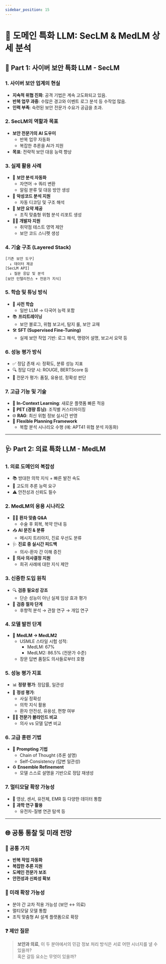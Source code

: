 ```yaml
---
sidebar_position: 15
---
```


# 🧠 도메인 특화 LLM: SecLM & MedLM 상세 분석

## 🔐 Part 1: 사이버 보안 특화 LLM - SecLM

### 1. 사이버 보안 업계의 현실
- **지속적 위협 진화**: 공격 기법은 계속 고도화되고 있음.
- **반복 업무 과중**: 수많은 경고와 이벤트 로그 분석 등 수작업 많음.
- **인력 부족**: 숙련된 보안 전문가 수요가 공급을 초과.

### 2. SecLM의 역할과 목표
- **보안 전문가의 AI 도우미**
  - 반복 업무 자동화
  - 복잡한 추론을 AI가 지원
- **목표**: 전략적 보안 대응 능력 향상

### 3. 실제 활용 사례
- 🔎 **보안 분석 자동화**
  - 자연어 → 쿼리 변환
  - 알림 분류 및 대응 방안 생성
- 🧬 **악성코드 분석 지원**
  - 자동 디코딩 및 구조 해석
- 📄 **보안 요약 제공**
  - 조직 맞춤형 위협 분석 리포트 생성
- 👨‍💻 **개발자 지원**
  - 취약점 테스트 영역 제안
  - 보안 코드 스니펫 생성

### 4. 기술 구조 (Layered Stack)
```
[기존 보안 도구] 
  ↓ 데이터 제공
[SecLM API]
  ↓ 질문 응답 및 분석
[보안 인텔리전스 + 전문가 지식]
```

### 5. 학습 및 튜닝 방식
- 🧠 **사전 학습**
  - 일반 LLM → 다국어 능력 포함
- 📚 **프리트레이닝**
  - 보안 블로그, 위협 보고서, 탐지 룰, 보안 교재
- 🛠️ **SFT (Supervised Fine-Tuning)**
  - 실제 보안 작업 기반: 로그 해석, 명령어 설명, 보고서 요약 등

### 6. 성능 평가 방식
- ✅ 정답 존재 시: 정확도, 분류 성능 지표
- 🔍 정답 다양 시: ROUGE, BERTScore 등
- 👥 전문가 평가: 품질, 유용성, 정확성 판단

### 7. 고급 기능 및 기술
- 🧠 **In-Context Learning**: 새로운 플랫폼 빠른 적응
- 🔄 **PET (경량 튜닝)**: 조직별 커스터마이징
- 🌐 **RAG**: 최신 위협 정보 실시간 반영
- 🧭 **Flexible Planning Framework**
  - 복합 분석 시나리오 수행 (예: APT41 위협 분석 자동화)

---

## 🩺 Part 2: 의료 특화 LLM - MedLM

### 1. 의료 도메인의 복잡성
- 📚 방대한 의학 지식 + 빠른 발전 속도
- 🧠 고도의 추론 능력 요구
- ⚠️ 안전성과 신뢰도 필수

### 2. MedLM의 응용 시나리오
- 🙋‍♀️ **환자 맞춤 Q&A**
  - 수술 후 회복, 복약 안내 등
- 📥 **AI 문진 & 분류**
  - 메시지 트리아지, 진료 우선도 분류
- 🩺 **진료 중 실시간 피드백**
  - 의사-환자 간 이해 증진
- 🧠 **의사 의사결정 지원**
  - 희귀 사례에 대한 지식 제안

### 3. 신중한 도입 원칙
- 🔍 **검증 필요성 강조**
  - 단순 성능이 아닌 실제 임상 효과 평가
- 🧪 **검증 절차 단계**
  - 후향적 분석 → 관찰 연구 → 개입 연구

### 4. 모델 발전 단계
- 🧱 **MedLM → MedLM2**
  - USMLE 스타일 시험 성적:
    - MedLM: 67%
    - MedLM2: 86.5% (전문가 수준)
  - 장문 답변 품질도 의사들로부터 호평

### 5. 성능 평가 지표
- 📊 **정량 평가**: 정답률, 일관성
- 🧠 **정성 평가**:
  - 사실 정확성
  - 의학 지식 활용
  - 환자 안전성, 유용성, 편향 여부
- 👨‍⚕️ **전문가 블라인드 비교**
  - 의사 vs 모델 답변 비교

### 6. 고급 훈련 기법
- 🔧 **Prompting 기법**
  - Chain of Thought (추론 설명)
  - Self-Consistency (답변 일관성)
- ♻️ **Ensemble Refinement**
  - 모델 스스로 설명을 기반으로 정답 재생성

### 7. 멀티모달 확장 가능성
- 🧬 영상, 센서, 유전체, EMR 등 다양한 데이터 통합
- 🔬 **과학 연구 활용**
  - 유전자-질병 연관 탐색 등

---

## 🌐 공통 통찰 및 미래 전망

### 🔗 공통 가치
- **반복 작업 자동화**
- **복잡한 추론 지원**
- **도메인 전문가 보조**
- **안전성과 신뢰성 확보**

### 🚀 미래 확장 가능성
- 분야 간 교차 적용 가능성 (보안 ↔ 의료)
- 멀티모달 모델 통합
- 조직 맞춤형 AI 설계 플랫폼으로 확장

### ❓ 제안 질문
> **보안과 의료**, 이 두 분야에서의 민감 정보 처리 방식은 서로 어떤 시너지를 낼 수 있을까?  
> 혹은 갈등 요소는 무엇이 있을까?